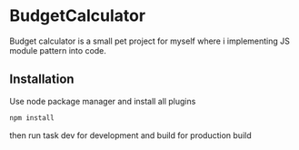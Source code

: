 # BudgetCalculator
Budget calculator is a small pet project for myself where i implementing JS module pattern into code.

## Installation
Use node package manager and install all plugins

```bash
npm install
```

then run task dev for development and build for production build

